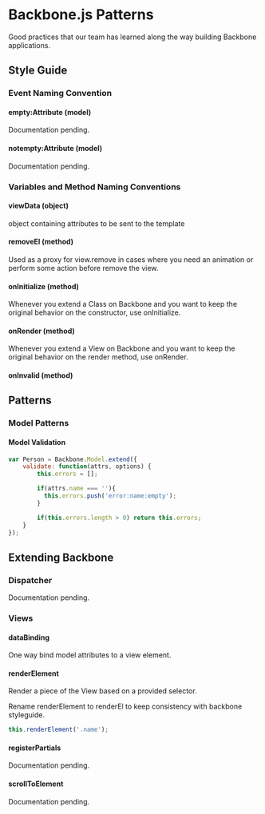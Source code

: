 Backbone.js Patterns
===================

Good practices that our team has learned along the way building Backbone applications.

## Style Guide

### Event Naming Convention

#### empty:Attribute (model)

Documentation pending.

#### notempty:Attribute (model)

Documentation pending.

### Variables and Method Naming Conventions

#### viewData (object)

object containing attributes to be sent to the template

#### removeEl (method)

Used as a proxy for view.remove in cases where you need an animation or perform some action before remove the view.

#### onInitialize (method)

Whenever you extend a Class on Backbone and you want to keep the original behavior on the constructor, use onInitialize.

#### onRender (method)

Whenever you extend a View on Backbone and you want to keep the original behavior on the render method, use onRender.

#### onInvalid (method)

## Patterns

### Model Patterns

#### Model Validation

```js
var Person = Backbone.Model.extend({
	validate: function(attrs, options) {
		this.errors = [];

		if(attrs.name === ''){
		  this.errors.push('error:name:empty');
		}

		if(this.errors.length > 0) return this.errors;
	}
});
```

## Extending Backbone

### Dispatcher

Documentation pending.

### Views

#### dataBinding

One way bind model attributes to a view element.

#### renderElement

Render a piece of the View based on a provided selector.

Rename renderElement to renderEl to keep consistency with backbone styleguide.

```js
this.renderElement('.name');
```

#### registerPartials

Documentation pending.

#### scrollToElement

Documentation pending.
